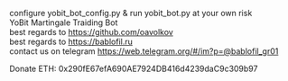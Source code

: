 configure yobit_bot_config.py & run yobit_bot.py at your own risk<br/>
YoBit Martingale Traiding Bot<br/>
best regards to https://github.com/oavolkov<br/>
best regards to https://bablofil.ru<br/>
contact us on telegram https://web.telegram.org/#/im?p=@bablofil_gr01  

Donate ETH: 0x290fE67efA690AE7924DB416d4239daC9c309b97
